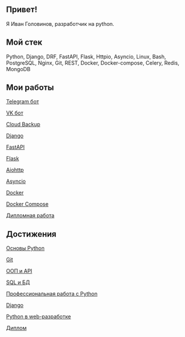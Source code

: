 ## Привет!
Я Иван Головинов, разработчик на python.

## Мой стек
Python, Django, DRF, FastAPI, Flask, Httpio, Asyncio, Linux, Bash, PostgreSQL, Nginx, Git, REST, Docker, Docker-compose, Celery, Redis, MongoDB

## Мои работы

[Telegram бот](https://github.com/topclassprogrammer/English_cards)

[VK бот](https://github.com/topclassprogrammer/VKinder)

[Cloud Backup](https://github.com/topclassprogrammer/VK_backup_photos)

[Django](https://github.com/topclassprogrammer/first_django_project)

[FastAPI](https://github.com/topclassprogrammer/fastapi_ads_with_auth)

[Flask](https://github.com/topclassprogrammer/flask_api_ads)

[Aiohttp](https://github.com/topclassprogrammer/aiohttp_api_ads)

[Asyncio](https://github.com/topclassprogrammer/asyncio_swapi)

[Docker](https://github.com/topclassprogrammer/stocks_products_docker)

[Docker Compose](https://github.com/topclassprogrammer/stocks_products_docker_compose)

[Дипломная работа](https://github.com/topclassprogrammer/orders)

## Достижения

[Основы Python](https://github.com/topclassprogrammer/topclassprogrammer/blob/main/py_basic.pdf)

[Git](https://github.com/topclassprogrammer/topclassprogrammer/blob/main/git.pdf)

[ООП и API](https://github.com/topclassprogrammer/topclassprogrammer/blob/main/oop_api.pdf)

[SQL и БД](https://github.com/topclassprogrammer/topclassprogrammer/blob/main/db.pdf)

[Профессиональная работа с Python](https://github.com/topclassprogrammer/topclassprogrammer/blob/main/py_pro.pdf)

[Django](https://github.com/topclassprogrammer/topclassprogrammer/blob/main/django.pdf)

[Python в web-разработке](https://github.com/topclassprogrammer/topclassprogrammer/blob/main/py_web.pdf)

[Диплом](https://github.com/topclassprogrammer/topclassprogrammer/blob/main/diploma.jpg)
